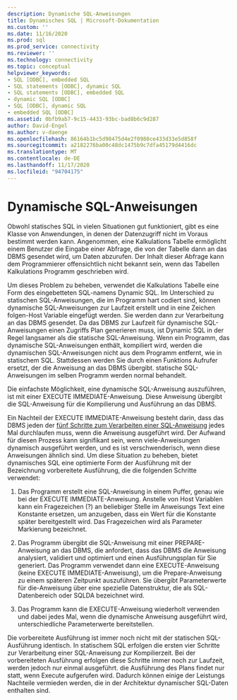 ```yaml
---
description: Dynamische SQL-Anweisungen
title: Dynamisches SQL | Microsoft-Dokumentation
ms.custom: ''
ms.date: 11/16/2020
ms.prod: sql
ms.prod_service: connectivity
ms.reviewer: ''
ms.technology: connectivity
ms.topic: conceptual
helpviewer_keywords:
- SQL [ODBC], embedded SQL
- SQL statements [ODBC], dynamic SQL
- SQL statements [ODBC], embedded SQL
- dynamic SQL [ODBC]
- SQL [ODBC], dynamic SQL
- embedded SQL [ODBC]
ms.assetid: 0bfb9ab7-9c15-4433-93bc-bad8b6c9d287
author: David-Engel
ms.author: v-daenge
ms.openlocfilehash: 86164b1bc5d98475d4e2f0980ce433d33e5d858f
ms.sourcegitcommit: a2182276ba00c48dc1475b9c7dfa45179d4416dc
ms.translationtype: MT
ms.contentlocale: de-DE
ms.lasthandoff: 11/17/2020
ms.locfileid: "94704175"
---
```

# <a name="dynamic-sql"></a>Dynamische SQL-Anweisungen
Obwohl statisches SQL in vielen Situationen gut funktioniert, gibt es eine Klasse von Anwendungen, in denen der Datenzugriff nicht im Voraus bestimmt werden kann. Angenommen, eine Kalkulations Tabelle ermöglicht einem Benutzer die Eingabe einer Abfrage, die von der Tabelle dann an das DBMS gesendet wird, um Daten abzurufen. Der Inhalt dieser Abfrage kann dem Programmierer offensichtlich nicht bekannt sein, wenn das Tabellen Kalkulations Programm geschrieben wird.  
  
 Um dieses Problem zu beheben, verwendet die Kalkulations Tabelle eine Form des eingebetteten SQL-namens Dynamic SQL. Im Unterschied zu statischen SQL-Anweisungen, die im Programm hart codiert sind, können dynamische SQL-Anweisungen zur Laufzeit erstellt und in eine Zeichen folgen-Host Variable eingefügt werden. Sie werden dann zur Verarbeitung an das DBMS gesendet. Da das DBMS zur Laufzeit für dynamische SQL-Anweisungen einen Zugriffs Plan generieren muss, ist Dynamic SQL in der Regel langsamer als die statische SQL-Anweisung. Wenn ein Programm, das dynamische SQL-Anweisungen enthält, kompiliert wird, werden die dynamischen SQL-Anweisungen nicht aus dem Programm entfernt, wie in statischem SQL. Stattdessen werden Sie durch einen Funktions Aufrufer ersetzt, der die Anweisung an das DBMS übergibt. statische SQL-Anweisungen im selben Programm werden normal behandelt.  
  
 Die einfachste Möglichkeit, eine dynamische SQL-Anweisung auszuführen, ist mit einer EXECUTE IMMEDIATE-Anweisung. Diese Anweisung übergibt die SQL-Anweisung für die Kompilierung und Ausführung an das DBMS.  
  
 Ein Nachteil der EXECUTE IMMEDIATE-Anweisung besteht darin, dass das DBMS jeden der [fünf Schritte zum Verarbeiten einer SQL-Anweisung](processing-a-sql-statement.md) jedes Mal durchlaufen muss, wenn die Anweisung ausgeführt wird. Der Aufwand für diesen Prozess kann signifikant sein, wenn viele-Anweisungen dynamisch ausgeführt werden, und es ist verschwenderisch, wenn diese Anweisungen ähnlich sind. Um diese Situation zu beheben, bietet dynamisches SQL eine optimierte Form der Ausführung mit der Bezeichnung vorbereitete Ausführung, die die folgenden Schritte verwendet:  
  
1.  Das Programm erstellt eine SQL-Anweisung in einem Puffer, genau wie bei der EXECUTE IMMEDIATE-Anweisung. Anstelle von Host Variablen kann ein Fragezeichen (?) an beliebiger Stelle im Anweisungs Text eine Konstante ersetzen, um anzugeben, dass ein Wert für die Konstante später bereitgestellt wird. Das Fragezeichen wird als Parameter Markierung bezeichnet.  
  
2.  Das Programm übergibt die SQL-Anweisung mit einer PREPARE-Anweisung an das DBMS, die anfordert, dass das DBMS die Anweisung analysiert, validiert und optimiert und einen Ausführungsplan für Sie generiert. Das Programm verwendet dann eine EXECUTE-Anweisung (keine EXECUTE IMMEDIATE-Anweisung), um die Prepare-Anweisung zu einem späteren Zeitpunkt auszuführen. Sie übergibt Parameterwerte für die-Anweisung über eine spezielle Datenstruktur, die als SQL-Datenbereich oder SQLDA bezeichnet wird.  
  
3.  Das Programm kann die EXECUTE-Anweisung wiederholt verwenden und dabei jedes Mal, wenn die dynamische Anweisung ausgeführt wird, unterschiedliche Parameterwerte bereitstellen.  
  
 Die vorbereitete Ausführung ist immer noch nicht mit der statischen SQL-Ausführung identisch. In statischem SQL erfolgen die ersten vier Schritte zur Verarbeitung einer SQL-Anweisung zur Kompilierzeit. Bei der vorbereiteten Ausführung erfolgen diese Schritte immer noch zur Laufzeit, werden jedoch nur einmal ausgeführt. die Ausführung des Plans findet nur statt, wenn Execute aufgerufen wird. Dadurch können einige der Leistungs Nachteile vermieden werden, die in der Architektur dynamischer SQL-Daten enthalten sind.
